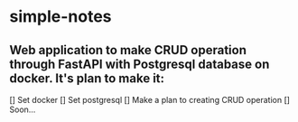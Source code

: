 # simple-notes
## Web application to make CRUD operation through FastAPI with Postgresql database on docker. It's plan to make it:
[] Set docker
[] Set postgresql
[] Make a plan to creating CRUD operation
[] Soon...